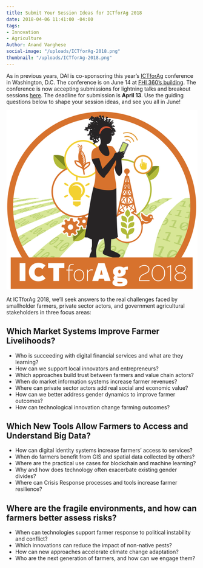 ```yaml
---
title: Submit Your Session Ideas for ICTforAg 2018
date: 2018-04-06 11:41:00 -04:00
tags:
- Innovation
- Agriculture
Author: Anand Varghese
social-image: "/uploads/ICTforAg-2018.png"
thumbnail: "/uploads/ICTforAg-2018.png"
---
```


As in previous years, DAI is co-sponsoring this year’s [ICTforAg](http://ictforag.org/) conference in Washington, D.C. The conference is on June 14 at [FHI 360’s building](https://www.google.com/maps/place/FHI+360/@38.9151844,-77.0456242,15z/data=!4m5!3m4!1s0x0:0x96ade8a1ba6f2bc8!8m2!3d38.9151844!4d-77.0456242). The conference is now accepting submissions for lightning talks and breakout sessions [here](http://ictforag.org/present/). The deadline for submission is **April 13**. Use the guiding questions below to shape your session ideas, and see you all in June!

![ICTforAg-2018.png](/uploads/ICTforAg-2018.png)

<!--more-->

At ICTforAg 2018, we’ll seek answers to the real challenges faced by smallholder farmers, private sector actors, and government agricultural stakeholders in three focus areas:

## Which Market Systems Improve Farmer Livelihoods?

* Who is succeeding with digital financial services and what are they learning?
* How can we support local innovators and entrepreneurs?
* Which approaches build trust between farmers and value chain actors?
* When do market information systems increase farmer revenues?
* Where can private sector actors add real social and economic value?
* How can we better address gender dynamics to improve farmer outcomes?
* How can technological innovation change farming outcomes?

## Which New Tools Allow Farmers to Access and Understand Big Data?

* How can digital identity systems increase farmers’ access to services?
* When do farmers benefit from GIS and spatial data collected by others?
* Where are the practical use cases for blockchain and machine learning?
* Why and how does technology often exacerbate existing gender divides?
* Where can Crisis Response processes and tools increase farmer resilience?

## Where are the fragile environments, and how can farmers better assess risks?

* When can technologies support farmer response to political instability and conflict?
* Which innovations can reduce the impact of non-native pests?
* How can new approaches accelerate climate change adaptation?
* Who are the next generation of farmers, and how can we engage them?